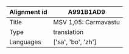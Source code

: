 |Alignment id | A991B1AD9
| --- | --- 
|Title | MSV 1,05: Carmavastu 
|Type | translation
|Languages | ['sa', 'bo', 'zh']